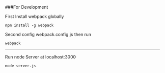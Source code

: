 

###For Development

First Install webpack globally
```
npm install -g webpack
```

Second config webpack.config.js then run
```
webpack
```

---

Run node Server at localhost:3000
```
node server.js
``` 

